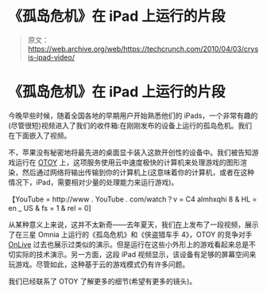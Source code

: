 # 《孤岛危机》在 iPad 上运行的片段

> 原文：<https://web.archive.org/web/https://techcrunch.com/2010/04/03/crysis-ipad-video/>

# 《孤岛危机》在 iPad 上运行的片段

今晚早些时候，随着全国各地的早期用户开始熟悉他们的 iPads，一个非常有趣的(尽管很短)视频进入了我们的收件箱:在刚刚发布的设备上运行的孤岛危机。我们在下面嵌入了视频。

不，苹果没有秘密地将最先进的桌面显卡装入这款开创性的设备中。我们被告知游戏运行在 [OTOY](https://web.archive.org/web/20230320105908/http://www.otoy.com/) 上，这项服务使用云中速度极快的计算机来处理游戏的图形渲染，然后通过网络将输出传输到你的计算机上(这意味着你的计算机，或者在这种情况下，iPad，需要相对少量的处理能力来运行游戏)。

【YouTube = http://www . YouTube . com/watch？v = C4 almhxqhi 8 & HL = en _ US & fs = 1 & rel = 0]

从某种意义上来说，这并不太新奇——去年夏天，我们[在](https://web.archive.org/web/20230320105908/https://techcrunch.com/2009/06/22/exclusive-otoy-goes-mobile-turns-your-cell-phone-into-a-powerful-gaming-rig/)上发布了一段视频，展示了在三星 Omnia 上运行的《孤岛危机》和《侠盗猎车手 4》，OTOY 的竞争对手 [OnLive](https://web.archive.org/web/20230320105908/http://www.onlive.com/) 过去也展示过类似的演示。但是运行在这些小外形上的游戏看起来总是不切实际的技术演示。另一方面，这段 iPad 视频显示，该设备有足够的屏幕空间来玩游戏。尽管如此，这种基于云的游戏模式仍有许多问题。

我们已经联系了 OTOY 了解更多的细节(希望有更多的镜头)。